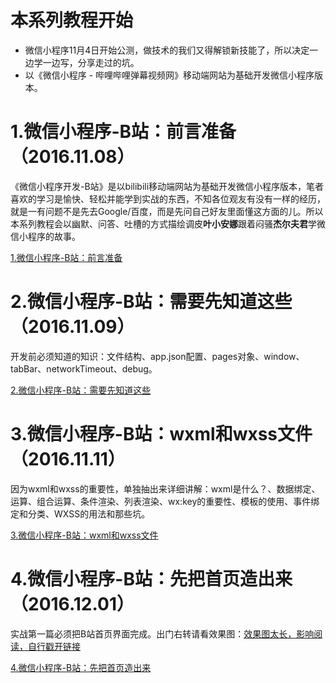# 本系列教程开始

- 微信小程序11月4日开始公测，做技术的我们又得解锁新技能了，所以决定一边学一边写，分享走过的坑。
- 以《微信小程序 - 哔哩哔哩弹幕视频网》移动端网站为基础开发微信小程序版本。

# 1.微信小程序-B站：前言准备（2016.11.08）

《微信小程序开发-B站》是以bilibili移动端网站为基础开发微信小程序版本，笔者喜欢的学习是愉快、轻松并能学到实战的东西，不知各位观友有没有一样的经历，就是一有问题不是先去Google/百度，而是先问自己好友里面懂这方面的儿。所以本系列教程会以幽默、问答、吐槽的方式描绘调皮**叶小安娜**跟着闷骚**杰尔夫君**学微信小程序的故事。

[1.微信小程序-B站：前言准备](notebooks/1.微信小程序-B站：前言准备.md)

# 2.微信小程序-B站：需要先知道这些（2016.11.09）

开发前必须知道的知识：文件结构、app.json配置、pages对象、window、tabBar、networkTimeout、debug。

[2.微信小程序-B站：需要先知道这些](notebooks/2.微信小程序-B站：需要先知道这些.md)

# 3.微信小程序-B站：wxml和wxss文件（2016.11.11）

因为wxml和wxss的重要性，单独抽出来详细讲解：wxml是什么？、数据绑定、运算、组合运算、条件渲染、列表渲染、wx:key的重要性、模板的使用、事件绑定和分类、WXSS的用法和那些坑。

[3.微信小程序-B站：wxml和wxss文件](notebooks/3.微信小程序-B站：wxml和wxss文件.md)

# 4.微信小程序-B站：先把首页造出来（2016.12.01）

实战第一篇必须把B站首页界面完成。出门右转请看效果图：[效果图太长，影响阅读，自行戳开链接](http://upload-images.jianshu.io/upload_images/640480-1de89eb7d74ceecb.jpg?imageMogr2/auto-orient/strip%7CimageView2/2/w/1240)

[4.微信小程序-B站：先把首页造出来](notebooks/4.微信小程序-B站：先把首页造出来.md)